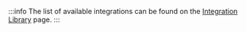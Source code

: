 :::info
The list of available integrations can be found on
the [Integration Library](../integrations-library/integrations-library.md) page.
:::